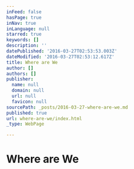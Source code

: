 ```yaml
---
inFeed: false
hasPage: true
inNav: true
inLanguage: null
starred: true
keywords: []
description: ''
datePublished: '2016-03-27T02:53:53.003Z'
dateModified: '2016-03-27T02:53:12.617Z'
title: Where are We
author: []
authors: []
publisher:
  name: null
  domain: null
  url: null
  favicon: null
sourcePath: _posts/2016-03-27-where-are-we.md
published: true
url: where-are-we/index.html
_type: WebPage

---
```

# Where are We